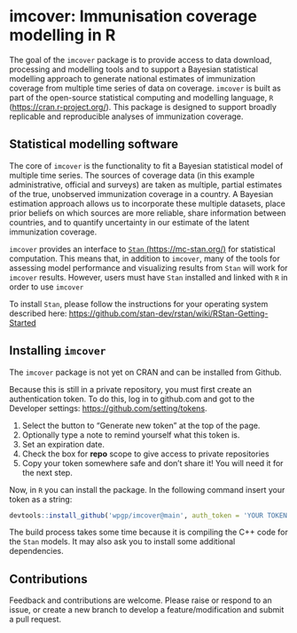 
<!-- README.md is generated from README.Rmd. Please edit that file -->

# imcover: Immunisation coverage modelling in R

<!-- badges: start -->
<!-- badges: end -->

The goal of the `imcover` package is to provide access to data download,
processing and modelling tools and to support a Bayesian statistical
modelling approach to generate national estimates of immunization
coverage from multiple time series of data on coverage. `imcover` is
built as part of the open-source statistical computing and modelling
language, `R` (<https://cran.r-project.org/>). This package is designed
to support broadly replicable and reproducible analyses of immunization
coverage.

## Statistical modelling software

The core of `imcover` is the functionality to fit a Bayesian statistical
model of multiple time series. The sources of coverage data (in this
example administrative, official and surveys) are taken as multiple,
partial estimates of the true, unobserved immunization coverage in a
country. A Bayesian estimation approach allows us to incorporate these
multiple datasets, place prior beliefs on which sources are more
reliable, share information between countries, and to quantify
uncertainty in our estimate of the latent immunization coverage.

`imcover` provides an interface to [`Stan`
(https://mc-stan.org/)](https://mc-stan.org/) for statistical
computation. This means that, in addition to `imcover`, many of the
tools for assessing model performance and visualizing results from
`Stan` will work for `imcover` results. However, users must have `Stan`
installed and linked with `R` in order to use `imcover`

To install `Stan`, please follow the instructions for your operating
system described here:
<https://github.com/stan-dev/rstan/wiki/RStan-Getting-Started>

## Installing `imcover`

The `imcover` package is not yet on CRAN and can be installed from
Github.

Because this is still in a private repository, you must first create an
authentication token. To do this, log in to github.com and got to the
Developer settings: <https://github.com/setting/tokens>.

1.  Select the button to “Generate new token” at the top of the page.
2.  Optionally type a note to remind yourself what this token is.
3.  Set an expiration date.
4.  Check the box for **repo** scope to give access to private
    repositories
5.  Copy your token somewhere safe and don’t share it! You will need it
    for the next step.

Now, in `R` you can install the package. In the following command insert
your token as a string:

``` r
devtools::install_github('wpgp/imcover@main', auth_token = 'YOUR TOKEN')
```

The build process takes some time because it is compiling the C++ code
for the `Stan` models. It may also ask you to install some additional
dependencies.

## Contributions

Feedback and contributions are welcome. Please raise or respond to an
issue, or create a new branch to develop a feature/modification and
submit a pull request.

